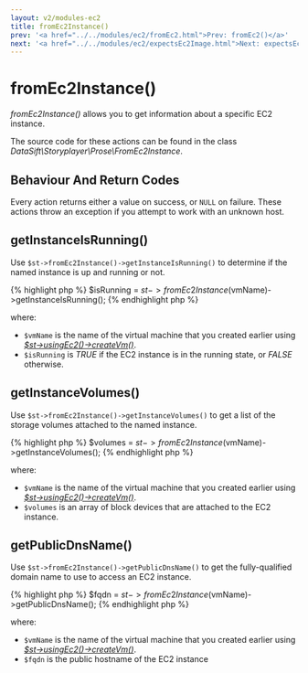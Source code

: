 ```yaml
---
layout: v2/modules-ec2
title: fromEc2Instance()
prev: '<a href="../../modules/ec2/fromEc2.html">Prev: fromEc2()</a>'
next: '<a href="../../modules/ec2/expectsEc2Image.html">Next: expectsEc2Image()</a>'
---
```


# fromEc2Instance()

_fromEc2Instance()_ allows you to get information about a specific EC2 instance.

The source code for these actions can be found in the class _DataSift\Storyplayer\Prose\FromEc2Instance_.

## Behaviour And Return Codes

Every action returns either a value on success, or `NULL` on failure.  These actions throw an exception if you attempt to work with an unknown host.

## getInstanceIsRunning()

Use `$st->fromEc2Instance()->getInstanceIsRunning()` to determine if the named instance is up and running or not.

{% highlight php %}
$isRunning = $st->fromEc2Instance($vmName)->getInstanceIsRunning();
{% endhighlight php %}

where:

* `$vmName` is the name of the virtual machine that you created earlier using _[$st->usingEc2()->createVm()](usingEc2.html#createvm)_.
* `$isRunning` is _TRUE_ if the EC2 instance is in the running state, or _FALSE_ otherwise.

## getInstanceVolumes()

Use `$st->fromEc2Instance()->getInstanceVolumes()` to get a list of the storage volumes attached to the named instance.

{% highlight php %}
$volumes = $st->fromEc2Instance($vmName)->getInstanceVolumes();
{% endhighlight php %}

where:

* `$vmName` is the name of the virtual machine that you created earlier using _[$st->usingEc2()->createVm()](usingEc2.html#createvm)_.
* `$volumes` is an array of block devices that are attached to the EC2 instance.

## getPublicDnsName()

Use `$st->fromEc2Instance()->getPublicDnsName()` to get the fully-qualified domain name to use to access an EC2 instance.

{% highlight php %}
$fqdn = $st->fromEc2Instance($vmName)->getPublicDnsName();
{% endhighlight php %}

where:

* `$vmName` is the name of the virtual machine that you created earlier using _[$st->usingEc2()->createVm()](usingEc2.html#createvm)_.
* `$fqdn` is the public hostname of the EC2 instance